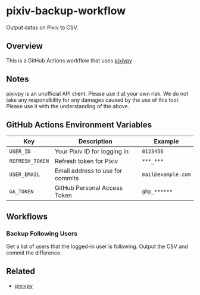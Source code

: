 # pixiv-backup-workflow

Output datas on Pixiv to CSV.

## Overview

This is a GitHub Actions workflow that uses [pixivpy](https://github.com/upbit/pixivpy)

## Notes

pixivpy is an unofficial API client. Please use it at your own risk.
We do not take any responsibility for any damages caused by the use of this tool.
Please use it with the understanding of the above.

## GitHub Actions Environment Variables

| Key             | Description                      | Example            |
| --------------- | -------------------------------- | ------------------ |
| `USER_ID`       | Your Pixiv ID for logging in     | `0123456`          |
| `REFRESH_TOKEN` | Refresh token for Pixiv          | `***_***`          |
| `USER_EMAIL`    | Email address to use for commits | `mail@example.com` |
| `GA_TOKEN`      | GitHub Personal Access Token     | `ghp_******`       |

## Workflows

### Backup Following Users

Get a list of users that the logged-in user is following. Output the CSV and commit the difference.

## Related

- [pixivpy](https://github.com/upbit/pixivpy)
